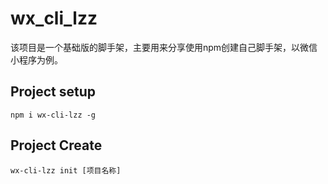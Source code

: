 # wx_cli_lzz
该项目是一个基础版的脚手架，主要用来分享使用npm创建自己脚手架，以微信小程序为例。

## Project setup
```
npm i wx-cli-lzz -g
```

## Project Create
```
wx-cli-lzz init [项目名称]
```
